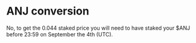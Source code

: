 # ANJ conversion

No, to get the 0.044 staked price you will need to have staked your $ANJ before 23:59 on September the 4th (UTC).
